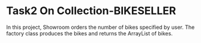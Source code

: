 # Task2   On Collection-BIKESELLER
In this project, Showroom orders the number of bikes specified by user. The factory class produces the bikes and returns the ArrayList of bikes.
